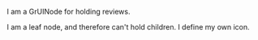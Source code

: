I am a GrUINode for holding reviews.

I am a leaf node, and therefore can't hold children. I define my own icon.